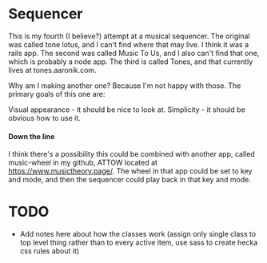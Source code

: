 # Sequencer

This is my fourth (I believe?) attempt at a musical sequencer.
The original was called tone lotus, and I can't find where that may live. I think it was a rails app.
The second was called Music To Us, and I also can't find that one, which is probably a node app.
The third is called Tones, and that currently lives at tones.aaronik.com.

Why am I making another one? Because I'm not happy with those. The primary goals of this one are:

Visual appearance - it should be nice to look at.
Simplicity - it should be obvious how to use it.

#### Down the line

I think there's a possibility this could be combined with another app, called music-wheel in my github, ATTOW located at
https://www.musictheory.page/. The wheel in that app could be set to key and mode, and then the sequencer could play back
in that key and mode.

# TODO
* Add notes here about how the classes work (assign only single class to top
    level thing rather than to every active item, use sass to create hecka css
    rules about it)
